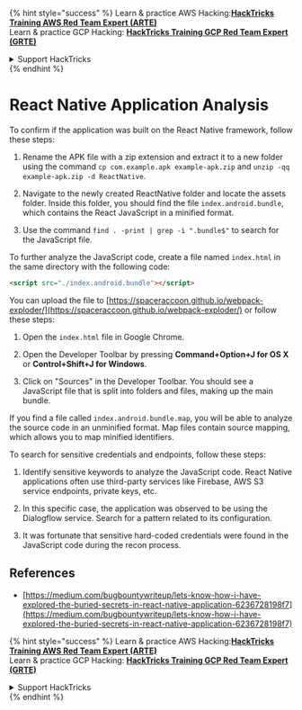

{% hint style="success" %}
Learn & practice AWS Hacking:<img src="/.gitbook/assets/arte.png" alt="" data-size="line">[**HackTricks Training AWS Red Team Expert (ARTE)**](https://training.hacktricks.xyz/courses/arte)<img src="/.gitbook/assets/arte.png" alt="" data-size="line">\
Learn & practice GCP Hacking: <img src="/.gitbook/assets/grte.png" alt="" data-size="line">[**HackTricks Training GCP Red Team Expert (GRTE)**<img src="/.gitbook/assets/grte.png" alt="" data-size="line">](https://training.hacktricks.xyz/courses/grte)

<details>

<summary>Support HackTricks</summary>

* Check the [**subscription plans**](https://github.com/sponsors/carlospolop)!
* **Join the** 💬 [**Discord group**](https://discord.gg/hRep4RUj7f) or the [**telegram group**](https://t.me/peass) or **follow** us on **Twitter** 🐦 [**@hacktricks\_live**](https://twitter.com/hacktricks\_live)**.**
* **Share hacking tricks by submitting PRs to the** [**HackTricks**](https://github.com/carlospolop/hacktricks) and [**HackTricks Cloud**](https://github.com/carlospolop/hacktricks-cloud) github repos.

</details>
{% endhint %}

# React Native Application Analysis

To confirm if the application was built on the React Native framework, follow these steps:

1. Rename the APK file with a zip extension and extract it to a new folder using the command `cp com.example.apk example-apk.zip` and `unzip -qq example-apk.zip -d ReactNative`.

2. Navigate to the newly created ReactNative folder and locate the assets folder. Inside this folder, you should find the file `index.android.bundle`, which contains the React JavaScript in a minified format.

3. Use the command `find . -print | grep -i ".bundle$"` to search for the JavaScript file.

To further analyze the JavaScript code, create a file named `index.html` in the same directory with the following code:

```html
<script src="./index.android.bundle"></script>
```

You can upload the file to [https://spaceraccoon.github.io/webpack-exploder/](https://spaceraccoon.github.io/webpack-exploder/) or follow these steps:

1. Open the `index.html` file in Google Chrome.

2. Open the Developer Toolbar by pressing **Command+Option+J for OS X** or **Control+Shift+J for Windows**.

3. Click on "Sources" in the Developer Toolbar. You should see a JavaScript file that is split into folders and files, making up the main bundle.

If you find a file called `index.android.bundle.map`, you will be able to analyze the source code in an unminified format. Map files contain source mapping, which allows you to map minified identifiers.

To search for sensitive credentials and endpoints, follow these steps:

1. Identify sensitive keywords to analyze the JavaScript code. React Native applications often use third-party services like Firebase, AWS S3 service endpoints, private keys, etc.

2. In this specific case, the application was observed to be using the Dialogflow service. Search for a pattern related to its configuration.

3. It was fortunate that sensitive hard-coded credentials were found in the JavaScript code during the recon process.

## References
* [https://medium.com/bugbountywriteup/lets-know-how-i-have-explored-the-buried-secrets-in-react-native-application-6236728198f7](https://medium.com/bugbountywriteup/lets-know-how-i-have-explored-the-buried-secrets-in-react-native-application-6236728198f7)

{% hint style="success" %}
Learn & practice AWS Hacking:<img src="/.gitbook/assets/arte.png" alt="" data-size="line">[**HackTricks Training AWS Red Team Expert (ARTE)**](https://training.hacktricks.xyz/courses/arte)<img src="/.gitbook/assets/arte.png" alt="" data-size="line">\
Learn & practice GCP Hacking: <img src="/.gitbook/assets/grte.png" alt="" data-size="line">[**HackTricks Training GCP Red Team Expert (GRTE)**<img src="/.gitbook/assets/grte.png" alt="" data-size="line">](https://training.hacktricks.xyz/courses/grte)

<details>

<summary>Support HackTricks</summary>

* Check the [**subscription plans**](https://github.com/sponsors/carlospolop)!
* **Join the** 💬 [**Discord group**](https://discord.gg/hRep4RUj7f) or the [**telegram group**](https://t.me/peass) or **follow** us on **Twitter** 🐦 [**@hacktricks\_live**](https://twitter.com/hacktricks\_live)**.**
* **Share hacking tricks by submitting PRs to the** [**HackTricks**](https://github.com/carlospolop/hacktricks) and [**HackTricks Cloud**](https://github.com/carlospolop/hacktricks-cloud) github repos.

</details>
{% endhint %}



